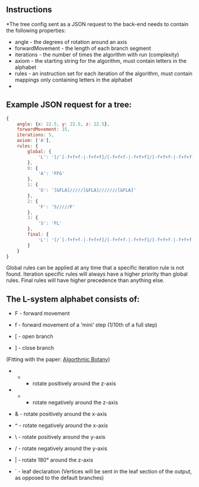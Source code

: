 ## Instructions
*The tree config sent as a JSON request to the back-end needs to contain the following properties:
* angle - the degrees of rotation around an axis
* forwardMovement - the length of each branch segment
* iterations - the number of times the algorithm with run (complexity)
* axiom - the starting string for the algorithm, must contain letters in the alphabet
* rules - an instruction set for each iteration of the algorithm, must contain mappings only containing letters in the alphabet
*

## Example JSON request for a tree:
```javascript
{
	angle: {x: 22.5, y: 22.5, z: 22.5}, 
	forwardMovement: 15, 
	iterations: 5, 	
	axiom: ['A'], 
	rules: {
		global: {
			'L': '[/`[-f+f+f-|-f+f+f]/[-f+f+f-|-f+f+f]/[-f+f+f-|-f+f+f]/[-f+f+f-|-f+f+f]]`'
		},
		0: {
			'A': 'FFG'
		},
		1: {
			'G': '[&FLA]/////[&FLA]///////[&FLA]'
		},
		2: {
			'F': 'S/////F'
		},
		3: {
			'S': 'FL'
		},
		final: {
			'L': '[/`[-f+f+f-|-f+f+f]/[-f+f+f-|-f+f+f]/[-f+f+f-|-f+f+f]/[-f+f+f-|-f+f+f]]`'
		}
	}
}
```

Global rules can be applied at any time that a specific iteration rule is not found.
Iteration specific rules will always have a higher priority than global rules.
Final rules will have higher precedence than anything else.

## The L-system alphabet consists of:
* F - forward movement
* f - forward movement of a 'mini' step (1/10th of a full step)


* [ - open branch
* ] - close branch

(Fitting with the paper: [Algorthmic Botany](http://algorithmicbotany.org/papers/abop/abop.pdf))

* + - rotate positively around the z-axis
* - - rotate negatively around the z-axis
* & - rotate positively around the x-axis 
* ^ - rotate negatively around the x-axis
* \ - rotate positively around the y-axis 
* / - rotate negatively around the y-axis

* | - rotate 180° around the z-axis

* ` - leaf declaration (Vertices will be sent in the leaf section of the output, as opposed to the default branches)
